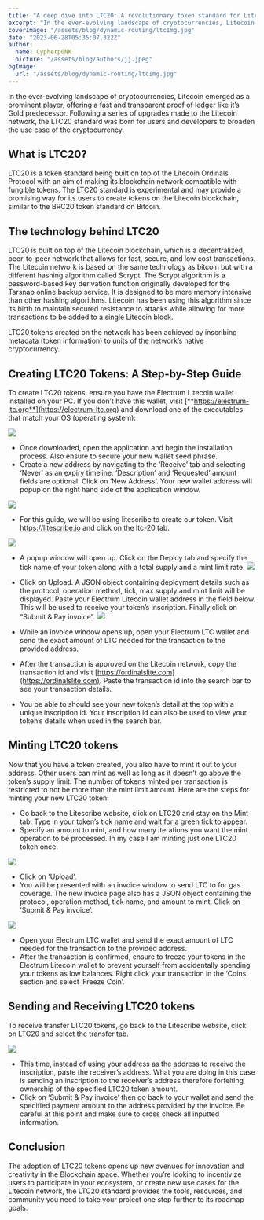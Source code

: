 ```yaml
---
title: "A deep dive into LTC20: A revolutionary token standard for Litecoin"
excerpt: "In the ever-evolving landscape of cryptocurrencies, Litecoin emerged as a prominent player, offering a fast and transparent proof of ledger like it’s Gold predecessor."
coverImage: "/assets/blog/dynamic-routing/ltcImg.jpg"
date: "2023-06-28T05:35:07.322Z"
author:
  name: Cypherp0NK
  picture: "/assets/blog/authors/jj.jpeg"
ogImage:
  url: "/assets/blog/dynamic-routing/ltcImg.jpg"
---
```


In the ever-evolving landscape of cryptocurrencies, Litecoin emerged as a prominent player, offering a fast and transparent proof of ledger like it’s Gold predecessor. Following a series of upgrades made to the Litecoin network, the LTC20 standard was born for users and developers to broaden the use case of the cryptocurrency.

## **What is LTC20?**

LTC20 is a token standard being built on top of the Litecoin Ordinals Protocol with an aim of making its blockchain network compatible with fungible tokens. The LTC20 standard is experimental and may provide a promising way for its users to create tokens on the Litecoin blockchain, similar to the BRC20 token standard on Bitcoin.

## **The technology behind LTC20**

LTC20 is built on top of the Litecoin blockchain, which is a decentralized, peer-to-peer network that allows for fast, secure, and low cost transactions. The Litecoin network is based on the same technology as bitcoin but with a different hashing algorithm called Scrypt. The Scrypt algorithm is a password-based key derivation function originally developed for the Tarsnap online backup service. It is designed to be more memory intensive than other hashing algorithms. Litecoin has been using this algorithm since its birth to maintain secured resistance to attacks while allowing for more transactions to be added to a single Litecoin block.

LTC20 tokens created on the network has been achieved by inscribing metadata (token information) to units of the network’s native cryptocurrency.

## **Creating LTC20 Tokens: A Step-by-Step Guide**

To create LTC20 tokens, ensure you have the Electrum Litecoin wallet installed on your PC. If you don’t have this wallet, visit [**https://electrum-ltc.org**](https://electrum-ltc.org) and download one of the executables that match your OS (operating system):

![](https://paper-attachments.dropboxusercontent.com/s_6371B00262F165391CE82B55B277D081F97C9068570A657371D925EFB78FF3FC_1688462560213_Screenshot+2023-07-04+112030.png)

- Once downloaded, open the application and begin the installation process. Also ensure to secure your new wallet seed phrase.
- Create a new address by navigating to the ‘Receive’ tab and selecting ‘Never’ as an expiry timeline. ‘Description’ and ‘Requested’ amount fields are optional. Click on ‘New Address’. Your new wallet address will popup on the right hand side of the application window.

![](https://paper-attachments.dropboxusercontent.com/s_6371B00262F165391CE82B55B277D081F97C9068570A657371D925EFB78FF3FC_1688476962426_Screenshot+2023-07-04+152219.png)

- For this guide, we will be using litescribe to create our token. Visit https://litescribe.io and click on the ltc-20 tab.

![](https://paper-attachments.dropboxusercontent.com/s_6371B00262F165391CE82B55B277D081F97C9068570A657371D925EFB78FF3FC_1688465422623_Screenshot+2023-07-04+120941.png)

- A popup window will open up. Click on the Deploy tab and specify the tick name of your token along with a total supply and a mint limit rate.
![](https://paper-attachments.dropboxusercontent.com/s_6371B00262F165391CE82B55B277D081F97C9068570A657371D925EFB78FF3FC_1688466075423_Screenshot+2023-07-04+121347.png)

- Click on Upload. A JSON object containing deployment details such as the protocol, operation method, tick, max supply and mint limit will be displayed. Paste your Electrum Litecoin wallet address in the field below. This will be used to receive your token’s inscription. Finally click on “Submit & Pay invoice”.
![](https://paper-attachments.dropboxusercontent.com/s_6371B00262F165391CE82B55B277D081F97C9068570A657371D925EFB78FF3FC_1688472695178_Screenshot+2023-07-04+141032.png)

- While an invoice window opens up, open your Electrum LTC wallet and send the exact amount of LTC needed for the transaction to the provided address. 
- After the transaction is approved on the Litecoin network, copy the transaction id and visit [https://ordinalslite.com](https://ordinalslite.com). Paste the transaction id into the search bar to see your transaction details. 
- You be able to should see your new token’s detail at the top with a unique inscription id. Your inscription id can also be used to view your token’s details when used in the search bar.
## **Minting LTC20 tokens**

Now that you have a token created, you also have to mint it out to your address. Other users can mint as well as long as it doesn’t go above the token’s supply limit. The number of tokens minted per transaction is restricted to not be more than the mint limit amount. Here are the steps for minting your new LTC20 token:

- Go back to the Litescribe website, click on LTC20 and stay on the Mint tab. Type in your token’s tick name and wait for a green tick to appear. 
- Specify an amount to mint, and how many iterations you want the mint operation to be processed. In my case I am minting just one LTC20 token once.

![](https://paper-attachments.dropboxusercontent.com/s_6371B00262F165391CE82B55B277D081F97C9068570A657371D925EFB78FF3FC_1688475309371_Screenshot+2023-07-04+145428.png)

- Click on 'Upload’.
- You will be presented with an invoice window to send LTC to for gas coverage. The new invoice page also has a JSON object containing the protocol, operation method, tick name, and amount to mint. Click on ‘Submit & Pay invoice’.

![](https://paper-attachments.dropboxusercontent.com/s_6371B00262F165391CE82B55B277D081F97C9068570A657371D925EFB78FF3FC_1688475721843_Screenshot+2023-07-04+145554.png)

- Open your Electrum LTC wallet and send the exact amount of LTC needed for the transaction to the provided address. 
- After the transaction is confirmed, ensure to freeze your tokens in the Electrum Litecoin wallet to prevent yourself from accidentally spending your tokens as low balances. Right click your transaction in the ‘Coins’ section and select ‘Freeze Coin’.
## **Sending and Receiving LTC20 tokens**

To receive transfer LTC20 tokens, go back to the Litescribe website, click on LTC20 and select the transfer tab.  

![](https://paper-attachments.dropboxusercontent.com/s_6371B00262F165391CE82B55B277D081F97C9068570A657371D925EFB78FF3FC_1688477930990_Screenshot+2023-07-04+153234.png)

- This time, instead of using your address as the address to receive the inscription, paste the receiver’s address. What you are doing in this case is sending an inscription to the receiver’s address therefore forfeiting ownership of the specified LTC20 token amount.
- Click on ‘Submit & Pay invoice’ then go back to your wallet and send the specified payment amount to the address provided by the invoice. Be careful at this point and make sure to cross check all inputted information. 
## **Conclusion**

The adoption of LTC20 tokens opens up new avenues for innovation and creativity in the Blockchain space. Whether you’re looking to incentivize users to participate in your ecosystem, or create new use cases for the Litecoin network, the LTC20 standard provides the tools, resources, and community you need to take your project one step further to its roadmap goals.

